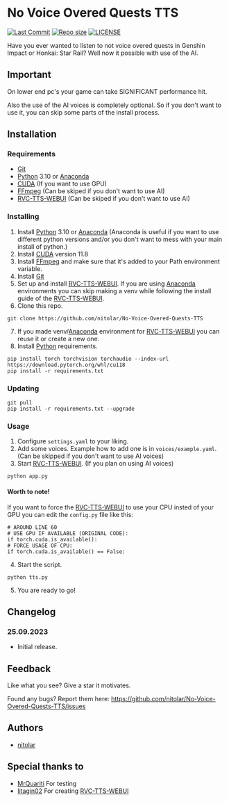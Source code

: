 # No Voice Overed Quests TTS
[![Last Commit](https://img.shields.io/github/last-commit/nitolar/No-Voice-Overed-Quests-TTS)](https://github.com/nitolar/No-Voice-Overed-Quests-TTS/commits/master)
[![Repo size](https://img.shields.io/github/repo-size/nitolar/No-Voice-Overed-Quests-TTS)](https://github.com/nitolar/No-Voice-Overed-Quests-TTS/graphs/code-frequency)
[![LICENSE](https://img.shields.io/github/license/nitolar/No-Voice-Overed-Quests-TTS)](https://github.com/nitolar/No-Voice-Overed-Quests-TTS/blob/master/LICENSE.md)


Have you ever wanted to listen to not voice overed quests in Genshin Impact or Honkai: Star Rail? Well now it possible with use of the AI.


## Important

On lower end pc's your game can take SIGNIFICANT performance hit.

Also the use of the AI voices is completely optional. So if you don't want to use it, you can skip some parts of the install process.


## Installation

### Requirements

- [Git](https://git-scm.com/)
- [Python](https://www.python.org/) 3.10 or [Anaconda](https://www.anaconda.com/download#downloads)
- [CUDA](https://developer.nvidia.com/cuda-toolkit-archive) (If you want to use GPU)
- [FFmpeg](https://ffmpeg.org/) (Can be skiped if you don't want to use AI)
- [RVC-TTS-WEBUI](https://github.com/litagin02/rvc-tts-webui) (Can be skiped if you don't want to use AI)


### Installing

1. Install [Python](https://www.python.org/) 3.10 or [Anaconda](https://www.anaconda.com/download#downloads) (Anaconda is useful if you want to use different python versions and/or you don't want to mess with your main install of python.)
2. Install [CUDA](https://developer.nvidia.com/cuda-toolkit-archive) version 11.8
3. Install [FFmpeg](https://ffmpeg.org/) and make sure that it's added to your Path environment variable.
4. Install [Git](https://git-scm.com/)
5. Set up and install [RVC-TTS-WEBUI](https://github.com/litagin02/rvc-tts-webui). If you are using [Anaconda](https://www.anaconda.com/download#downloads) environments you can skip making a venv while following the install guide of the [RVC-TTS-WEBUI](https://github.com/litagin02/rvc-tts-webui).
6. Clone this repo.
```
git clone https://github.com/nitolar/No-Voice-Overed-Quests-TTS
```
7. If you made venv/[Anaconda](https://www.anaconda.com/download#downloads) environment for [RVC-TTS-WEBUI](https://github.com/litagin02/rvc-tts-webui) you can reuse it or create a new one.
8. Install [Python](https://www.python.org/) requirements.
```
pip install torch torchvision torchaudio --index-url https://download.pytorch.org/whl/cu118
pip install -r requirements.txt
```


### Updating

```
git pull
pip install -r requirements.txt --upgrade
```


### Usage

1. Configure `settings.yaml` to your liking.
2. Add some voices. Example how to add one is in `voices/example.yaml`. (Can be skipped if you don't want to use AI voices)
3. Start [RVC-TTS-WEBUI](https://github.com/litagin02/rvc-tts-webui). (If you plan on using AI voices)
```
python app.py
```

#### Worth to note! 

If you want to force the [RVC-TTS-WEBUI](https://github.com/litagin02/rvc-tts-webui) to use your CPU insted of your GPU you can edit the `config.py` file like this:
```
# AROUND LINE 60
# USE GPU IF AVAILABLE (ORIGINAL CODE):
if torch.cuda.is_available():
# FORCE USAGE OF CPU:
if torch.cuda.is_available() == False:
```

4. Start the script.
```
python tts.py
```
5. You are ready to go!


## Changelog

### 25.09.2023

- Initial release.


## Feedback

Like what you see? Give a star it motivates.

Found any bugs? Report them here: https://github.com/nitolar/No-Voice-Overed-Quests-TTS/issues


## Authors

- [nitolar](https://www.github.com/nitolar)


## Special thanks to

- [MrQuariti](https://www.youtube.com/@mrquariti261) For testing
- [litagin02](https://github.com/litagin02) For creating [RVC-TTS-WEBUI](https://github.com/litagin02/rvc-tts-webui)